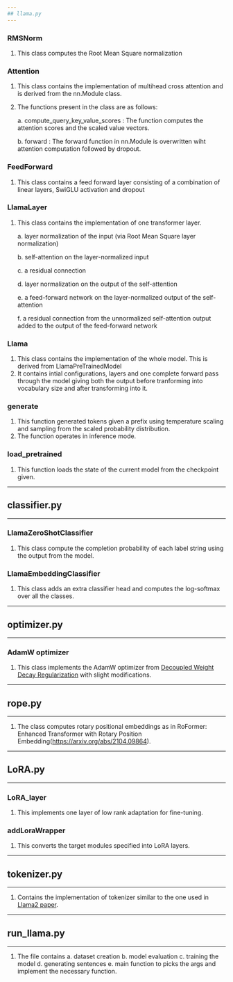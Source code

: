 ```yaml
---
## llama.py
---
```

### RMSNorm
1. This class computes the Root Mean Square normalization

### Attention
1. This class contains the implementation of multihead cross attention and is derived from the nn.Module class.
2. The functions present in the class are as follows:
   
    a. compute_query_key_value_scores : The function computes the attention scores and the scaled value vectors.
   
    b. forward : The forward function in nn.Module is overwritten wiht attention computation followed by dropout. 

### FeedForward
1. This class contains a feed forward layer consisting of a combination of linear layers, SwiGLU activation and dropout

### LlamaLayer
1. This class contains the implementation of one transformer layer.

    a. layer normalization of the input (via Root Mean Square layer normalization)
  
    b. self-attention on the layer-normalized input
  
    c. a residual connection 
  
    d. layer normalization on the output of the self-attention
  
    e. a feed-forward network on the layer-normalized output of the self-attention
  
    f. a residual connection from the unnormalized self-attention output added to the output of the feed-forward network

### Llama
1. This class contains the implementation of the whole model. This is derived from LlamaPreTrainedModel
2. It contains intial configurations, layers and one complete forward pass through the model giving both the output before tranforming into
   vocabulary size and after transforming into it.
### generate
1. This function generated tokens given a prefix using temperature scaling and sampling from the scaled probability distribution.
2. The function operates in inference mode.

### load_pretrained
1. This function loads the state of the current model from the checkpoint given.

---
## classifier.py
---

### LlamaZeroShotClassifier
1. This class compute the completion probability of each label string using the output from the model.

### LlamaEmbeddingClassifier
1. This class adds an extra classifier head and computes the log-softmax over all the classes.

---
## optimizer.py
---

### AdamW optimizer
1. This class implements the AdamW optimizer from [Decoupled Weight Decay Regularization](https://arxiv.org/abs/1711.05101) with slight modifications.

---
## rope.py
---
1. The class computes rotary positional embeddings as in RoFormer: Enhanced Transformer with Rotary Position Embedding(https://arxiv.org/abs/2104.09864).

---
## LoRA.py
---

### LoRA_layer
1. This implements one layer of low rank adaptation for fine-tuning.

### addLoraWrapper
1. This converts the target modules specified into LoRA layers.

---
## tokenizer.py
---
1. Contains the implementation of tokenizer similar to the one used in [Llama2 paper](https://arxiv.org/pdf/2307.09288).

---
## run_llama.py
---
1. The file contains
   a. dataset creation
   b.  model evaluation
   c. training the model
   d. generating sentences
   e. main function to picks the args and implement the necessary function.
   
